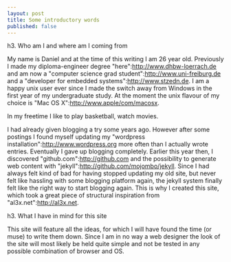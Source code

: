 ```yaml
---
layout: post
title: Some introductory words
published: false
---
```



h3. Who am I and where am I coming from

My name is Daniel and at the time of this writing I am 26 year old. Previously I made my diploma-engineer degree "here":http://www.dhbw-loerrach.de and am now a "computer science grad student":http://www.uni-freiburg.de and a "developer for embedded systems":http://www.stzedn.de. I am a happy unix user ever since I made the switch away from Windows in the first year of my undergraduate study. At the moment the unix flavour of my choice is "Mac OS X":http://www.apple/com/macosx.

In my freetime I like to play basketball, watch movies.

I had already given blogging a try some years ago. However after some postings I found myself updating my "wordpress installation":http://www.wordpress.org more often than I actually wrote entries. Eventually I gave up blogging completely. Earlier this year then, I discovered "github.com":http://github.com and the possibility to generate web content with "jekyll":http://github.com/mojombo/jekyll. Since I had always felt kind of bad for having stopped updating my old site, but never felt like hassling with some blogging platform again, the jekyll system finally felt like the right way to start blogging again. This is why I created this site, which took a great piece of structural inspiration from "al3x.net":http://al3x.net.


h3. What I have in mind for this site

This site will feature all the ideas, for which I will have found the time (or muse) to write them down. Since I am in no way a web designer the look of the site will most likely be held quite simple and not be tested in any possible combination of browser and OS.

